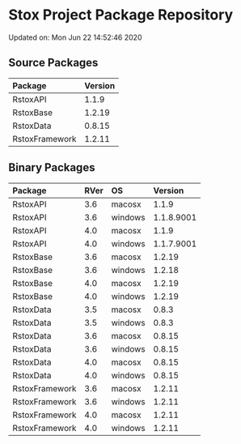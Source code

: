 # Stox Project Package Repository


Updated on: Mon Jun 22 14:52:46 2020
## Source Packages

|Package        |Version |
|:--------------|:-------|
|RstoxAPI       |1.1.9   |
|RstoxBase      |1.2.19  |
|RstoxData      |0.8.15  |
|RstoxFramework |1.2.11  |

## Binary Packages

|Package        |RVer |OS      |Version    |
|:--------------|:----|:-------|:----------|
|RstoxAPI       |3.6  |macosx  |1.1.9      |
|RstoxAPI       |3.6  |windows |1.1.8.9001 |
|RstoxAPI       |4.0  |macosx  |1.1.9      |
|RstoxAPI       |4.0  |windows |1.1.7.9001 |
|RstoxBase      |3.6  |macosx  |1.2.19     |
|RstoxBase      |3.6  |windows |1.2.18     |
|RstoxBase      |4.0  |macosx  |1.2.19     |
|RstoxBase      |4.0  |windows |1.2.19     |
|RstoxData      |3.5  |macosx  |0.8.3      |
|RstoxData      |3.5  |windows |0.8.3      |
|RstoxData      |3.6  |macosx  |0.8.15     |
|RstoxData      |3.6  |windows |0.8.15     |
|RstoxData      |4.0  |macosx  |0.8.15     |
|RstoxData      |4.0  |windows |0.8.15     |
|RstoxFramework |3.6  |macosx  |1.2.11     |
|RstoxFramework |3.6  |windows |1.2.11     |
|RstoxFramework |4.0  |macosx  |1.2.11     |
|RstoxFramework |4.0  |windows |1.2.11     |
